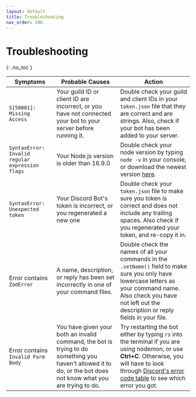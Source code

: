 ```yaml
---
layout: default
title: Troubleshooting
nav_order: 100
---
```


# Troubleshooting
{: .no_toc }

| Symptoms | Probable Causes | Action |
|----|----|----|
| `S[50001]: Missing Access` | Your guild ID or client ID are incorrect, or you have not connected your bot to your server before running it. | Double check your guild and client IDs in your `token.json` file that they are correct and are strings. Also, check if your bot has been added to your server. |
| `SyntaxError: Invalid regular expression flags` | Your Node.js version is older than 16.9.0 | Double check your node version by typing `node -v` in your console, or download the newest version [here](https://nodejs.org/en/). |
| `SyntaxError: Unexpected token` | Your Discord Bot's token is incorrect, or you regenerated a new one | Double check your `token.json` file to make sure you token is correct and does not include any trailing spaces. Also check if you regenerated your token, and re-copy it in. |
| Error contains `ZodError` | A name, description, or reply has been set incorrectly in one of your command files. | Double check the names of all your commands in the `.setName()` field to make sure you only have lowercase letters as your command name. Also check you have not left out the description or reply fields in your file. |
| Error contains `Invalid Form Body` | You have given your both an invalid command, the bot is trying to do something you haven't allowed it to do, or the bot does not know what you are trying to do. | Try restarting the bot either by typing `rs` into the terminal if you are using nodemon, or use **Ctrl+C**. Otherwise, you will have to look through [Discord's error code table](https://discord.com/developers/docs/topics/opcodes-and-status-codes#json-json-error-codes) to see which error you got. |